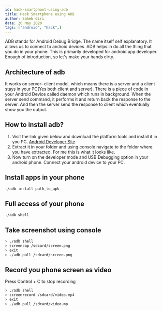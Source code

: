 ```yaml
---
id: hack-smartphont-using-adb
title: Hack Smartphone using ADB
author: Saheb Giri
date: 20 May 2020
tags: ["android", "hack",]
---
```


ADB stands for Android Debug Bridge. The name itself self explanatory. It allows us to connect to android devices. ADB helps in do all the thing that you do in your phone. This is primarily developed for android app developer. Enough of introduction, so let's make your hands dirty.

## Architecture of adb

It works on server- client model, which means there is a server and a client stays in your PC(Yes both client and server). There is a piece of code in your Android Device called daemon which runs in background. When the server send command, it performs it and return back the response to the server. And then the server send the response to client which eventually show you the output.

## How to install adb?

1. Visit the link given below and download the platform tools and install it in you PC. 
   [Android Developer Site](https://developer.android.com/studio/releases/platform-tools)
2. Extract it in your folder and using console navigate to the  folder where you have extracted. For me this is what it looks like.
3. Now turn on the developer mode and USB Debugging option in your android phone. Connect your android device to your PC. 

## Install apps in your phone

```bash
./adb install path_to_apk
```

## Full access of your phone 

```bash
./adb shell
```

## Take screenshot using console

```bash
> ./adb shell
> screencap /sdcard/screen.png
> exit
> ./adb pull /sdcard/screen.png
```

## Record you phone screen as video
Press Control + C to stop recording
```bash 
> ./adb shell
> screenrecord /sdcard/video.mp4
> exit
> ./adb pull /sdcard/video.mp
```